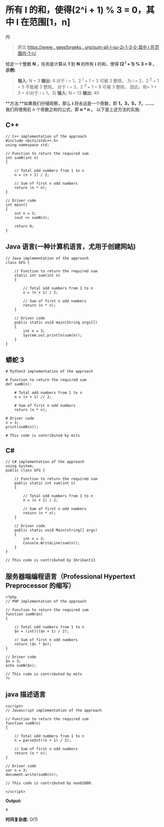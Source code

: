# 所有 I 的和，使得(2^i + 1) % 3 = 0，其中 I 在范围[1，n]

内

> 原文:[https://www . geesforgeks . org/sum-all-I-so-2i-1-3-0-其中 I 在范围内-1-n/](https://www.geeksforgeeks.org/sum-of-all-i-such-that-2i-1-3-0-where-i-is-in-range-1-n/)

给定一个整数 **N** ，任务是计算从 **1** 到 **N** 的所有 **i** 的和，使得 **(2 <sup>i</sup> + 1) % 3 = 0** 。
**示例:**

> **输入:** N = 3
> **输出:** 4
> 对于 i = 1，2 <sup>1</sup> + 1 = 3 可被 3 整除。
> 为 i = 2，2 <sup>2</sup> + 1 = 5 不能被 3 整除。
> 对于 i = 3，2 <sup>3</sup> + 1 = 9 可被 3 整除。
> 因此，和= 1 + 3 = 4(对于 i = 1，3)
> **输入:** N = 13
> **输出:** 49

**方法:**如果我们仔细观察，那么 **i** 将永远是一个奇数，即 **1，3，5，7，…..**。我们将使用前 n 个奇数之和的公式，即 **n * n** 。
以下是上述方法的实施:

## C++

```
// C++ implementation of the approach
#include <bits/stdc++.h>
using namespace std;

// Function to return the required sum
int sumN(int n)
{

    // Total odd numbers from 1 to n
    n = (n + 1) / 2;

    // Sum of first n odd numbers
    return (n * n);
}

// Driver code
int main()
{
    int n = 3;
    cout << sumN(n);

    return 0;
}
```

## Java 语言(一种计算机语言，尤用于创建网站)

```
// Java implementation of the approach
class GFG {

    // Function to return the required sum
    static int sum(int n)
    {

        // Total odd numbers from 1 to n
        n = (n + 1) / 2;

        // Sum of first n odd numbers
        return (n * n);
    }

    // Driver code
    public static void main(String args[])
    {
        int n = 3;
        System.out.println(sum(n));
    }
}
```

## 蟒蛇 3

```
# Python3 implementation of the approach

# Function to return the required sum
def sumN(n):

    # Total odd numbers from 1 to n
    n = (n + 1) // 2;

    # Sum of first n odd numbers
    return (n * n);

# Driver code
n = 3;
print(sumN(n));

# This code is contributed by mits
```

## C#

```
// C# implementation of the approach
using System;
public class GFG {

    // Function to return the required sum
    public static int sum(int n)
    {

        // Total odd numbers from 1 to n
        n = (n + 1) / 2;

        // Sum of first n odd numbers
        return (n * n);
    }

    // Driver code
    public static void Main(string[] args)
    {
        int n = 3;
        Console.WriteLine(sum(n));
    }
}

// This code is contributed by Shrikant13
```

## 服务器端编程语言（Professional Hypertext Preprocessor 的缩写）

```
<?php
// PHP implementation of the approach

// Function to return the required sum
function sumN($n)
{

    // Total odd numbers from 1 to n
    $n = (int)(($n + 1) / 2);

    // Sum of first n odd numbers
    return ($n * $n);
}

// Driver code
$n = 3;
echo sumN($n);

// This code is contributed by mits
?>
```

## java 描述语言

```
<script>
// Javascript implementation of the approach

// Function to return the required sum
function sumN(n)
{

    // Total odd numbers from 1 to n
    n = parseInt((n + 1) / 2);

    // Sum of first n odd numbers
    return (n * n);
}

// Driver code
var n = 3;
document.write(sumN(n));

// This code is contributed by noob2000.

</script>
```

**Output:** 

```
4
```

**时间复杂度:** O(1)